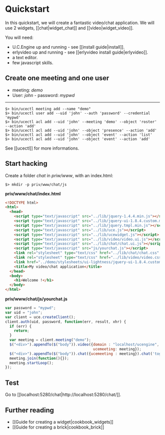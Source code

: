 # Quickstart

In this quickstart, we will create a fantastic video/chat application. We will use 2 widgets, [[chat|widget_chat]] and [[video|widget_video]].

You will need:

* U.C.Engine up and running - see [[install guide|install]].
* erlyvideo up and running - see [[erlyvideo install guide|erlyvideo]].
* a text editor.
* few javascript skills.

## Create one meeting and one user

* meeting:  *demo*
* User: *john* - password: *mypwd*

* * *

    $> bin/ucectl meeting add --name "demo"
    $> bin/ucectl user add --uid 'john' --auth 'password' --credential 'mypwd'
    $> bin/ucectl acl add --uid 'john' --meeting 'demo' --object 'roster' --action 'add'
    $> bin/ucectl acl add --uid 'john' --object 'presence' --action 'add'
    $> bin/ucectl acl add --uid 'john' --object 'event' --action 'list'
    $> bin/ucectl acl add --uid 'john' --object 'event' --action 'add'

See [[ucectl]] for more informations.

## Start hacking

Create a folder *chat* in *priw/www*, with an index.html:

    $> mkdir -p priv/www/chat/js

**priv/www/chat/index.html**

```html
<!DOCTYPE html>
<html>
  <head>
    <script type="text/javascript" src="../lib/jquery-1.4.4.min.js"></script>
    <script type="text/javascript" src="../lib/jquery-ui-1.8.4.custom.min.js"></script>
    <script type="text/javascript" src="../lib/jquery.tmpl.min.js"></script>
    <script type="text/javascript" src="../lib/uce.js"></script>
    <script type="text/javascript" src="../lib/ucewidget.js"></script>
    <script type="text/javascript" src="../lib/video/video.ui.js"></script>
    <script type="text/javascript" src="../lib/chat/chat.ui.js"></script>
    <script type="text/javascript" src="js/yourchat.js"></script>
    <link rel="stylesheet" type="text/css" href="../lib/chat/chat.css" charset="utf-8" />
    <link rel="stylesheet" type="text/css" href="../lib/video/video.css" charset="utf-8" />
    <link href="../demo/stylesheets/ui-lightness/jquery-ui-1.8.4.custom.css" media="screen" rel="stylesheet" type="text/css" />
    <title>My video/chat application</title>
  </head>
  <body>
    <h1>Welcome !</h1>
  </body>
</html>
```

**priv/www/chat/js/yourchat.js**

```javascript
var password = "mypwd";
var uid = "john";
var client = uce.createClient();
client.auth(uid, password, function(err, result, xhr) {
  if (err) {
    return;
  }
  var meeting = client.meeting("demo");
  $("<div>").appendTo($("body")).video({domain : "localhost/ucengine",
                                        ucemeeting: meeting});
  $("<div>").appendTo($("body")).chat({ucemeeting : meeting}).chat('toggleMode', 'big');
  meeting.join(function(){});
  meeting.startLoop();
});
```

## Test

Go to [[localhost:5280/chat|http://localhost:5280/chat/]].

## Further reading

* [[Guide for creating a widget|cookbook_widgets]]
* [[Guide for creating a brick|cookbook_brick]]
